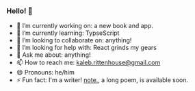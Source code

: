 ### Hello! 👋


- 🔭 I’m currently working on: a new book and app.
- 🌱 I’m currently learning: TypseScript
- 👯 I’m looking to collaborate on: anything!
- 🤔 I’m looking for help with: React grinds my gears
- 💬 Ask me about: anything!
- 📫 How to reach me: kaleb.rittenhouse@gmail.com
- 😄 Pronouns: he/him
- ⚡ Fun fact: I'm a writer! [note.](https://www.amazon.com/stores/author/B007WK9MNC/allbooks?ingress=0&visitId=c19acc75-2cd7-4830-bc66-75043bdd0dc9&store_ref=ap_rdr&ref_=ap_rdr), a long poem, is available soon.

